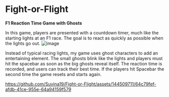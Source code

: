 # Fight-or-Flight
**F1 Reaction Time Game with Ghosts**

In this game, players are presented with a countdown timer, much like the starting lights at an F1 race. The goal is to react as quickly as possible when the lights go out.
![image](https://github.com/Suvina19/Fight-or-Flight/assets/144509711/e0bd8f10-0591-41bf-9f52-f6155c0ad499)

Instead of typical racing lights, my game uses ghost characters to add an entertaining element. The small ghosts blink like the lights and players must hit the spacebar as soon as the big ghosts reveal itself. The reaction time is recorded, and users can track their best time. If the players hit Spacebar the second time the game resets and starts again.

https://github.com/Suvina19/Fight-or-Flight/assets/144509711/64c79fef-afdb-41ce-955e-64a94159f579


